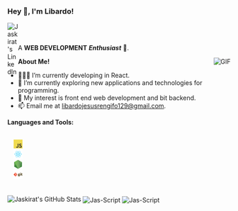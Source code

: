<h3 title="Hey guy, are you smiling today?"> Hey 👋, I'm Libardo!</h3>

<a href="https://www.linkedin.com/in/libardo-rengifo-561a04187/">
  <img align="left" alt="Jaskirat's LinkedIn" width="24px" src="https://cdn.jsdelivr.net/npm/simple-icons@v3/icons/linkedin.svg" />
</a>

<br />
<br />

A **WEB DEVELOPMENT** ***Enthusiast*** 🚀.
 

  <img align="right" alt="GIF" src="https://media.giphy.com/media/3o7TKx997XonqmAGU8/giphy.gif" />

**About Me!**

- 👨🏽‍💻 I’m currently developing in React.
- 🌱 I’m currently exploring new applications and technologies for programming.
- 🤔 My interest is front end web development and bit backend.
- 📫 Email me at [libardojesusrengifo129@gmail.com](mailto:libardojesusrengifo129@gmail.com).



**Languages and Tools:**  


<code>
  <img height="20" src="https://raw.githubusercontent.com/github/explore/80688e429a7d4ef2fca1e82350fe8e3517d3494d/topics/javascript/javascript.png">
  <img height="20" src="https://raw.githubusercontent.com/github/explore/80688e429a7d4ef2fca1e82350fe8e3517d3494d/topics/react/react.png">
  <img height="20" src="https://raw.githubusercontent.com/github/explore/80688e429a7d4ef2fca1e82350fe8e3517d3494d/topics/nodejs/nodejs.png">
  <img height="20" src="https://raw.githubusercontent.com/github/explore/80688e429a7d4ef2fca1e82350fe8e3517d3494d/topics/git/git.png">
</code>
<br />
<br />

<img src="https://github-readme-stats.vercel.app/api?username=znareak&show_icons=true&hide_border=true&count_private=true&theme=shades-of-purple&icon_color=fad000" alt="Jaskirat's GitHub Stats">
<img align="center" src="https://github-readme-streak-stats.herokuapp.com/?user=znareak&count_private=true&theme=radical" alt="Jas-Script" />
<img align="center" width=500 src="https://github-readme-stats.vercel.app/api/top-langs/?username=znareak&count_private=true&theme=radical" alt="Jas-Script" />
